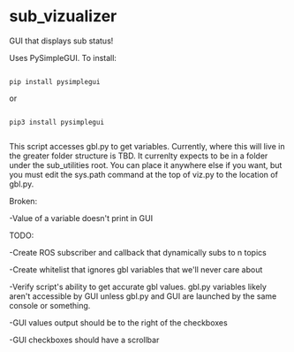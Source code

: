 # sub_vizualizer
GUI that displays sub status!

Uses PySimpleGUI. 
To install:

<code>
pip install pysimplegui
</code>

or

<code>
pip3 install pysimplegui
  
</code>

This script accesses gbl.py to get variables. Currently, where this will live in the greater folder structure is TBD. It currenlty expects to be in a folder under the sub_utilities root. You can place it anywhere else if you want, but you must edit  the sys.path command at the top of viz.py to the location of gbl.py.

Broken:

-Value of a variable doesn't print in GUI

TODO:

-Create ROS subscriber and callback that dynamically subs to n topics

-Create whitelist that ignores gbl variables that we'll never care about

-Verify script's ability to get accurate gbl values. gbl.py variables likely aren't accessible by GUI unless gbl.py and GUI are   launched by the same console or something.

-GUI values output should be to the right of the checkboxes

-GUI checkboxes should have a scrollbar
